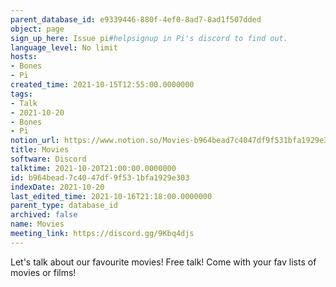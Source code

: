 ```yaml
---
parent_database_id: e9339446-880f-4ef0-8ad7-8ad1f507dded
object: page
sign_up_here: Issue pi#helpsignup in Pi's discord to find out.
language_level: No limit
hosts:
- Bones
- Pi
created_time: 2021-10-15T12:55:00.0000000
tags:
- Talk
- 2021-10-20
- Bones
- Pi
notion_url: https://www.notion.so/Movies-b964bead7c4047df9f531bfa1929e303
title: Movies
software: Discord
talktime: 2021-10-20T21:00:00.0000000
id: b964bead-7c40-47df-9f53-1bfa1929e303
indexDate: 2021-10-20
last_edited_time: 2021-10-16T21:18:00.0000000
parent_type: database_id
archived: false
name: Movies
meeting_link: https://discord.gg/9Kbq4djs
---
```


Let's talk about our favourite movies!
Free talk! Come with your fav lists of movies or films!


